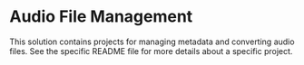 # Audio File Management
This solution contains projects for managing metadata and converting audio files.  See the specific README file for more details about a specific project.